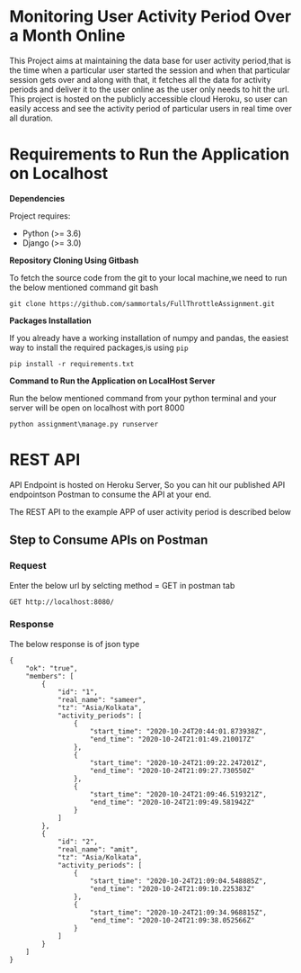 # Monitoring User Activity Period Over a Month Online
This Project aims at maintaining the data base for user activity period,that is the time when a particular user started the session and when that particular session gets over and along with that, it fetches all the data for activity periods and deliver it to the user online as the user only needs to hit the url.
This project is hosted on the publicly accessible cloud Heroku, so user can easily access and see the activity period of particular users in real time over all duration.
# Requirements to Run the Application on Localhost
<b> Dependencies </b>

Project requires:

- Python (>= 3.6)
- Django (>= 3.0)

<b> Repository Cloning Using Gitbash </b>

To fetch the source code from the git to your local machine,we need to run the below mentioned command git bash


```
git clone https://github.com/sammortals/FullThrottleAssignment.git
```

<b> Packages Installation </b>

If you already have a working installation of numpy and pandas, the easiest way to install the required packages,is using `pip`

```
pip install -r requirements.txt
```

<b> Command to Run the Application on LocalHost Server </b>

Run the below mentioned command from your python terminal and your server will be open on localhost with port 8000

```
python assignment\manage.py runserver
```

# REST API
API Endpoint is hosted on Heroku Server, So you can hit our published API endpointson Postman to consume the API at your end.

The REST API to the example APP of user activity period is described below

## Step to Consume APIs on Postman

### Request
Enter the below url by selcting method = GET in postman tab
```
GET http://localhost:8080/
```
### Response
 The below response is of json type
```
{
    "ok": "true",
    "members": [
        {
            "id": "1",
            "real_name": "sameer",
            "tz": "Asia/Kolkata",
            "activity_periods": [
                {
                    "start_time": "2020-10-24T20:44:01.873938Z",
                    "end_time": "2020-10-24T21:01:49.210017Z"
                },
                {
                    "start_time": "2020-10-24T21:09:22.247201Z",
                    "end_time": "2020-10-24T21:09:27.730550Z"
                },
                {
                    "start_time": "2020-10-24T21:09:46.519321Z",
                    "end_time": "2020-10-24T21:09:49.581942Z"
                }
            ]
        },
        {
            "id": "2",
            "real_name": "amit",
            "tz": "Asia/Kolkata",
            "activity_periods": [
                {
                    "start_time": "2020-10-24T21:09:04.548885Z",
                    "end_time": "2020-10-24T21:09:10.225383Z"
                },
                {
                    "start_time": "2020-10-24T21:09:34.968815Z",
                    "end_time": "2020-10-24T21:09:38.052566Z"
                }
            ]
        }
    ]
}
```
